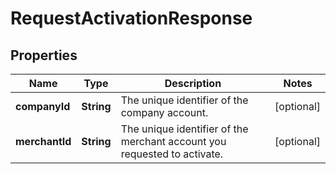 

# RequestActivationResponse


## Properties

Name | Type | Description | Notes
------------ | ------------- | ------------- | -------------
**companyId** | **String** | The unique identifier of the company account. |  [optional]
**merchantId** | **String** | The unique identifier of the merchant account you requested to activate. |  [optional]



